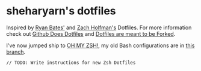 sheharyarn's dotfiles
=====================

Inspired by [Ryan Bates'](https://github.com/ryanb/dotfiles) and [Zach Holfman's](https://github.com/holman/dotfiles) Dotfiles. For more information check out [Github Does Dotfiles](http://dotfiles.github.io/) and [Dotfiles are meant to be Forked](http://zachholman.com/2010/08/dotfiles-are-meant-to-be-forked/).

I've now jumped ship to [OH MY ZSH!](http://ohmyz.sh/), my old Bash configurations are in [this branch](https://github.com/sheharyarn/dotfiles/tree/bash).

```
// TODO: Write instructions for new Zsh Dotfiles
```

